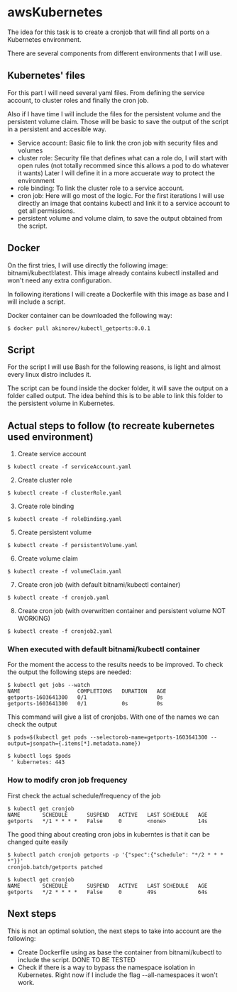 # awsKubernetes

The idea for this task is to create a cronjob that will find all ports on a Kubernetes environment.

There are several components from different environments that I will use.

## Kubernetes' files

For this part I will need several yaml files. From defining the service account, to cluster roles and finally the cron job.

Also if I have time I will include the files for the persistent volume and the persistent volume claim. Those will be basic to save the output of the script in a persistent and accesible way.

* Service account: Basic file to link the cron job with security files and volumes
* cluster role: Security file that defines what can a role do, I will start with open rules (not totally recommed since this allows a pod to do whatever it wants) Later I will define it in a more accuerate way to protect the environment
* role binding: To link the cluster role to a service account.
* cron job: Here will go most of the logic. For the first iterations I will use directly an image that contains kubectl and link it to a service account to get all permissions.
* persistent volume and volume claim, to save the output obtained from the script.

## Docker
On the first tries, I will use directly the following image: bitnami/kubectl:latest. This image already contains kubectl installed and won't need any extra configuration.

In following iterations I will create a Dockerfile with this image as base and I will include a script.

Docker container can be downloaded the following way:

```
$ docker pull akinorev/kubectl_getports:0.0.1
```

## Script
For the script I will use Bash for the following reasons, is light and almost every linux distro includes it.

The script can be found inside the docker folder, it will save the output on a folder called output. The idea behind this is to be able to link this folder to the persistent volume in Kubernetes.

## Actual steps to follow (to recreate kubernetes used environment)

1. Create service account
```
$ kubectl create -f serviceAccount.yaml
```
2. Create cluster role
```
$ kubectl create -f clusterRole.yaml
```
3. Create role binding
```
$ kubectl create -f roleBinding.yaml
```
5. Create persistent volume
```
$ kubectl create -f persistentVolume.yaml
```
6. Create volume claim 
```
$ kubectl create -f volumeClaim.yaml
```
7. Create cron job (with default bitnami/kubectl container)
```
$ kubectl create -f cronjob.yaml
```
8. Create cron job (with overwritten container and persistent volume NOT WORKING)
```
$ kubectl create -f cronjob2.yaml
```

### When executed with default bitnami/kubectl container
For the moment the access to the results needs to be improved. To check the output the following steps are needed:

```
$ kubectl get jobs --watch
NAME                  COMPLETIONS   DURATION   AGE
getports-1603641300   0/1                      0s
getports-1603641300   0/1           0s         0s
```
This command will give a list of cronjobs. With one of the names we can check the output
```
$ pods=$(kubectl get pods --selectorob-name=getports-1603641300 --output=jsonpath={.items[*].metadata.name})

$ kubectl logs $pods
 ' kubernetes: 443

```

### How to modify cron job frequency

First check the actual schedule/frequency of the job
```
$ kubectl get cronjob
NAME       SCHEDULE      SUSPEND   ACTIVE   LAST SCHEDULE   AGE
getports   */1 * * * *   False     0        <none>          14s

```

The good thing about creating cron jobs in kuberntes is that it can be changed quite easily

```
$ kubectl patch cronjob getports -p '{"spec":{"schedule": "*/2 * * * *"}}' 
cronjob.batch/getports patched

$ kubectl get cronjob
NAME       SCHEDULE      SUSPEND   ACTIVE   LAST SCHEDULE   AGE
getports   */2 * * * *   False     0        49s             64s
```
## Next steps

This is not an optimal solution, the next steps to take into account are the following:

* Create Dockerfile using as base the container from bitnami/kubectl to include the script. DONE TO BE TESTED
* Check if there is a way to bypass the namespace isolation in Kubernetes. Right now if I include the flag --all-namespaces it won't work.

